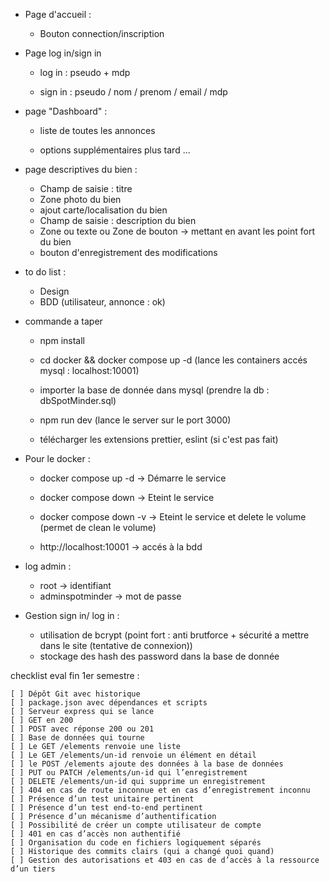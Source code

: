 
  - Page d'accueil :
    - Bouton connection/inscription

  - Page log in/sign in
    - log in : pseudo + mdp
      
    - sign in : pseudo / nom / prenom / email / mdp


  - page "Dashboard" :
    - liste de toutes les annonces
      
    - options supplémentaires plus tard ...

  - page descriptives du bien :
    
    - Champ de saisie : titre
    - Zone photo du bien
    - ajout carte/localisation du bien
    - Champ de saisie : description du bien
    - Zone ou texte ou Zone de bouton -> mettant en avant les point fort du bien
    - bouton d'enregistrement des modifications

- to do list :
  
    - Design
    - BDD (utilisateur, annonce : ok)

- commande a taper
  
  - npm install
  - cd docker && docker compose up -d (lance les containers accés mysql : localhost:10001)
  - importer la base de donnée dans mysql (prendre la db : dbSpotMinder.sql)
  - npm run dev (lance le server sur le port 3000)
    
  - télécharger les extensions prettier, eslint (si c'est pas fait)
    


- Pour le docker :
  - docker compose up -d -> Démarre le service
  - docker compose down -> Eteint le service
  - docker compose down -v -> Eteint le service et delete le volume (permet de clean le volume)

  - http://localhost:10001 -> accés à la bdd

- log admin :
  - root -> identifiant
  - adminspotminder -> mot de passe

- Gestion sign in/ log in :
  - utilisation de bcrypt (point fort : anti brutforce + sécurité a mettre dans le site (tentative de connexion))
  - stockage des hash des password dans la base de donnée

checklist eval fin 1er semestre :

    [ ] Dépôt Git avec historique
    [ ] package.json avec dépendances et scripts
    [ ] Serveur express qui se lance
    [ ] GET en 200
    [ ] POST avec réponse 200 ou 201
    [ ] Base de données qui tourne
    [ ] Le GET /elements renvoie une liste
    [ ] Le GET /elements/un-id renvoie un élément en détail
    [ ] le POST /elements ajoute des données à la base de données
    [ ] PUT ou PATCH /elements/un-id qui l’enregistrement
    [ ] DELETE /elements/un-id qui supprime un enregistrement
    [ ] 404 en cas de route inconnue et en cas d’enregistrement inconnu
    [ ] Présence d’un test unitaire pertinent
    [ ] Présence d’un test end-to-end pertinent
    [ ] Présence d’un mécanisme d’authentification
    [ ] Possibilité de créer un compte utilisateur de compte
    [ ] 401 en cas d’accès non authentifié
    [ ] Organisation du code en fichiers logiquement séparés
    [ ] Historique des commits clairs (qui a changé quoi quand)
    [ ] Gestion des autorisations et 403 en cas de d’accès à la ressource d’un tiers